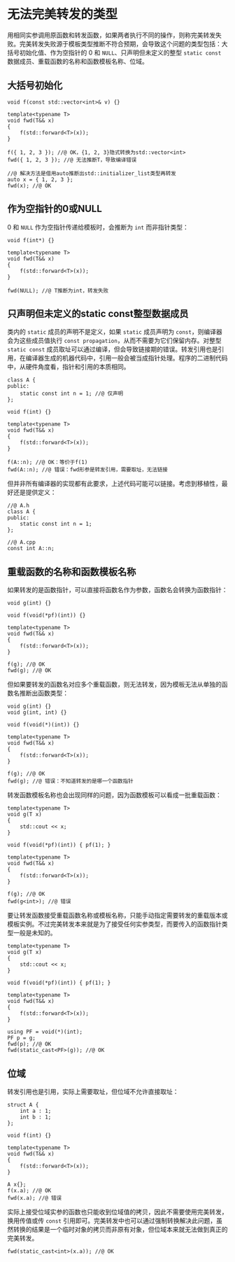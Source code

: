 # 无法完美转发的类型

用相同实参调用原函数和转发函数，如果两者执行不同的操作，则称完美转发失败。完美转发失败源于模板类型推断不符合预期，会导致这个问题的类型包括：大括号初始化值、作为空指针的 0 和 `NULL`、只声明但未定义的整型 `static const` 数据成员、重载函数的名称和函数模板名称、位域。

## 大括号初始化

```
void f(const std::vector<int>& v) {}

template<typename T>
void fwd(T&& x)
{
    f(std::forward<T>(x));
}

f({ 1, 2, 3 }); //@ OK，{1, 2, 3}隐式转换为std::vector<int>
fwd({ 1, 2, 3 }); //@ 无法推断T，导致编译错误

//@ 解决方法是借用auto推断出std::initializer_list类型再转发
auto x = { 1, 2, 3 };
fwd(x); //@ OK
```

## 作为空指针的0或NULL

0 和 `NULL` 作为空指针传递给模板时，会推断为 `int` 而非指针类型：

```
void f(int*) {}

template<typename T>
void fwd(T&& x)
{
    f(std::forward<T>(x));
}

fwd(NULL); //@ T推断为int，转发失败
```

## 只声明但未定义的static const整型数据成员

类内的 `static` 成员的声明不是定义，如果 `static` 成员声明为 `const`，则编译器会为这些成员值执行 `const propagation`，从而不需要为它们保留内存。对整型 `static const` 成员取址可以通过编译，但会导致链接期的错误。转发引用也是引用，在编译器生成的机器代码中，引用一般会被当成指针处理。程序的二进制代码中，从硬件角度看，指针和引用的本质相同。

```
class A {
public:
    static const int n = 1; //@ 仅声明
};

void f(int) {}

template<typename T>
void fwd(T&& x)
{
    f(std::forward<T>(x));
}

f(A::n); //@ OK：等价于f(1)
fwd(A::n); //@ 错误：fwd形参是转发引用，需要取址，无法链接
```

但并非所有编译器的实现都有此要求，上述代码可能可以链接。考虑到移植性，最好还是提供定义：

```
//@ A.h
class A {
public:
    static const int n = 1;
};

//@ A.cpp
const int A::n;
```

## 重载函数的名称和函数模板名称

如果转发的是函数指针，可以直接将函数名作为参数，函数名会转换为函数指针：

```
void g(int) {}

void f(void(*pf)(int)) {}

template<typename T>
void fwd(T&& x)
{
    f(std::forward<T>(x));
}

f(g); //@ OK
fwd(g); //@ OK
```

但如果要转发的函数名对应多个重载函数，则无法转发，因为模板无法从单独的函数名推断出函数类型：

```
void g(int) {}
void g(int, int) {}

void f(void(*)(int)) {}

template<typename T>
void fwd(T&& x)
{
    f(std::forward<T>(x));
}

f(g); //@ OK
fwd(g); //@ 错误：不知道转发的是哪一个函数指针
```

转发函数模板名称也会出现同样的问题，因为函数模板可以看成一批重载函数：

```
template<typename T>
void g(T x)
{
    std::cout << x;
}

void f(void(*pf)(int)) { pf(1); }

template<typename T>
void fwd(T&& x)
{
    f(std::forward<T>(x));
}

f(g); //@ OK
fwd(g<int>); //@ 错误
```

要让转发函数接受重载函数名称或模板名称，只能手动指定需要转发的重载版本或模板实例。不过完美转发本来就是为了接受任何实参类型，而要传入的函数指针类型一般是未知的。

```
template<typename T>
void g(T x)
{
    std::cout << x;
}

void f(void(*pf)(int)) { pf(1); }

template<typename T>
void fwd(T&& x)
{
    f(std::forward<T>(x));
}

using PF = void(*)(int);
PF p = g;
fwd(p); //@ OK
fwd(static_cast<PF>(g)); //@ OK
```

## 位域

转发引用也是引用，实际上需要取址，但位域不允许直接取址：

```
struct A {
    int a : 1;
    int b : 1;
};

void f(int) {}

template<typename T>
void fwd(T&& x)
{
    f(std::forward<T>(x));
}

A x{};
f(x.a); //@ OK
fwd(x.a); //@ 错误
```

实际上接受位域实参的函数也只能收到位域值的拷贝，因此不需要使用完美转发，换用传值或传  `const` 引用即可。完美转发中也可以通过强制转换解决此问题，虽然转换的结果是一个临时对象的拷贝而非原有对象，但位域本来就无法做到真正的完美转发。

```
fwd(static_cast<int>(x.a)); //@ OK
```













